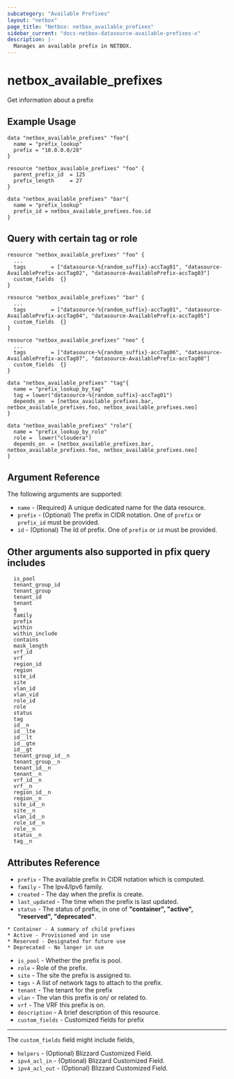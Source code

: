 ```yaml
---
subcategory: "Available Prefixes"
layout: "netbox"
page_title: "Netbox: netbox_available_prefixes"
sidebar_current: "docs-netbox-datasource-available-prefixes-x"
description: |-
  Manages an available prefix in NETBOX.
---
```


# netbox\_available\_prefixes
Get information about a prefix

## Example Usage

```hcl
data "netbox_available_prefixes" "foo"{
  name = "prefix_lookup"
  prefix = "10.0.0.0/28"
}
```

```hcl
resource "netbox_available_prefixes" "foo" {
  parent_prefix_id 	= 125
  prefix_length 	= 27
}

data "netbox_available_prefixes" "bar"{
  name = "prefix_lookup"
  prefix_id = netbox_available_prefixes.foo.id
}
```

## Query with certain tag or role 
```hcl
resource "netbox_available_prefixes" "foo" {
  ...
  tags        = ["datasource-%{random_suffix}-accTag01", "datasource-AvailablePrefix-accTag02", "datasource-AvailablePrefix-accTag03"]
  custom_fields  {}
}

resource "netbox_available_prefixes" "bar" {
  ...
  tags        = ["datasource-%{random_suffix}-accTag01", "datasource-AvailablePrefix-accTag04", "datasource-AvailablePrefix-accTag05"]
  custom_fields  {}
}

resource "netbox_available_prefixes" "neo" {
  ...
  tags        = ["datasource-%{random_suffix}-accTag06", "datasource-AvailablePrefix-accTag07", "datasource-AvailablePrefix-accTag08"]
  custom_fields  {}
}

data "netbox_available_prefixes" "tag"{
  name = "prefix_lookup_by_tag"
  tag = lower("datasource-%{random_suffix}-accTag01")
  depends_on  = [netbox_available_prefixes.bar, netbox_available_prefixes.foo, netbox_available_prefixes.neo]
}

data "netbox_available_prefixes" "role"{
  name = "prefix_lookup_by_role"
  role =  lower("cloudera")
  depends_on  = [netbox_available_prefixes.bar, netbox_available_prefixes.foo, netbox_available_prefixes.neo]
}
```

## Argument Reference

The following arguments are supported:
* `name`   - (Required) A unique dedicated name for the data resource. 
* `prefix` - (Optional) The prefix in CIDR notation. One of `prefix` or `prefix_id` must be provided.
* `id` - (Optional) The Id of prefix. One of `prefix` or `id` must be provided.

## Other arguments also supported in pfix query includes
```
  is_pool
  tenant_group_id
  tenant_group
  tenant_id
  tenant
  q
  family
  prefix
  within
  within_include
  contains
  mask_length
  vrf_id
  vrf
  region_id
  region
  site_id
  site
  vlan_id
  vlan_vid
  role_id
  role
  status
  tag
  id__n
  id__lte
  id__lt
  id__gte
  id__gt
  tenant_group_id__n
  tenant_group__n
  tenant_id__n
  tenant__n
  vrf_id__n
  vrf__n
  region_id__n
  region__n
  site_id__n
  site__n
  vlan_id__n
  role_id__n
  role__n
  status__n
  tag__n
```

## Attributes Reference
* `prefix`  - The available prefix in CIDR notation which is computed.
* `family`  - The Ipv4/Ipv6 family.
* `created` - The day when the prefix is create.
* `last_updated` -  The time when the prefix is last updated.
* `status`  - The status of prefix, in one of **"container", "active", "reserved", "deprecated"**.

```
* Container - A summary of child prefixes
* Active - Provisioned and in use
* Reserved - Designated for future use
* Deprecated - No longer in use
```
* `is_pool`             - Whether the prefix is pool.
* `role`                - Role of the prefix.
* `site`                - The site the prefix is assigned to.
* `tags`                - A list of network tags to attach to the prefix.
* `tenant`              - The tenant for the prefix
* `vlan`                - The vlan this prefix is on/ or related to.
* `vrf`                 - The VRF this prefix is on.
* `description`         - A brief description of this resource.
* `custom_fields`       - Customized fields for prefix
---
The `custom_fields` field might include fields,
* `helpers` - (Optional) Blizzard Customized Field.
* `ipv4_acl_in` - (Optional) Blizzard Customized Field.
* `ipv4_acl_out` - (Optional) Blizzard Customized Field.

